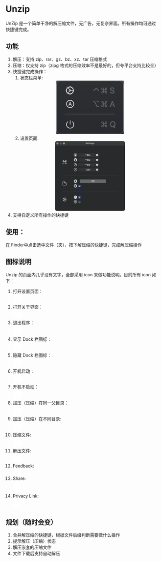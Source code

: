 # Unzip

UnZip 是一个简单干净的解压缩文件，无广告，无复杂界面。所有操作均可通过快捷键完成。

## 功能

1. 解压：支持 zip、rar、gz、bz、xz、tar 压缩格式
2. 压缩：仅支持 zip（zipg 格式的压缩效率不是最好的，但夸平台支持比较全）
3. 快捷键完成操作：
   1. 状态栏菜单: <div align="center"><img src=Images/image.png></div>
   2. 设置页面: <div align="center"><img src=Images/image-1.png  width = 50%></div>
4. 支持自定义所有操作的快捷键

## 使用：

在 Finder中点击选中文件（夹），按下解压缩的快捷键，完成解压缩操作

## 图标说明

Unzip 的页面内几乎没有文字，全部采用 icon 来做功能说明。目前所有 icon 如下：

1. 打开设置页面：<div align="left"> <img src=Images/gear.png width = 6%/></div>
2. 打开关于界面：<div align="left"><img src=Images/a.circle.png width = 6%/></div>
3. 退出程序：<div align="left"> <img src=Images/power.png width = 6%/></div>
4. 显示 Dock 栏图标： <div align="left"><img src=Images/eye.circle.fill.png width=6%/></div>
5. 隐藏 Dock 栏图标：<div align="left"><img src=Images/eye.slash.circle.fill.png width=6%/></div>
6. 开机启动： <div align="left"><img src=Images/power.circle.fill.png width=6%/></div>
7. 开机不启动： <div align="left"><img src=Images/power.circle.png width=6%/></div>
8. 加压（压缩）在同一父目录：<div align="left"><img src=Images/folder.circle.png width=6%/></div>
9. 加压（压缩）在不同目录: <div align="left"><img src=Images/folder.circle.fill.png width=6%/></div>
10. 压缩文件: <div align="left"><img src=Images/archivebox.circle.fill.png width=6%/></div>
11. 解压文件: <div align="left"><img src=Images/archivebox.circle.png width=6%/></div>
12. Feedback: <div align="left"><img src=Images/envelope.png width=6%/></div>
13. Share: <div align="left"><img src=Images/square.and.arrow.up.png width=5%/></div>
14. Privacy Link: <div align="left"><img src=Images/info.circle.png width=6%/></div>


## 规划（随时会变）

1. 合并解压缩的快捷键，根据文件后缀判断需要做什么操作 
2. 提示解压（压缩）状态
2. 解压嵌套的压缩文件
3. 文件下载后支持自动解压